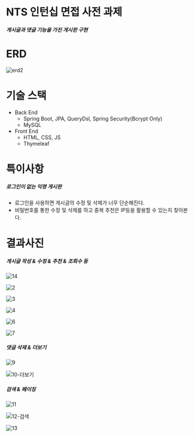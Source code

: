 # NTS 인턴십 면접 사전 과제

<h5>게시글과 댓글 기능을 가진 게시판 구현</h5>

# ERD
![erd2](https://user-images.githubusercontent.com/81704910/183444283-d74bb77d-2a91-45a6-84d2-7782917eadd2.png)



# 기술 스택

- Back End
  - Spring Boot, JPA, QueryDsl, Spring Security(Bcrypt Only)
  - MySQL
- Front End
  - HTML, CSS, JS
  - Thymeleaf

# 특이사항

<h5>로그인이 없는 익명 게시판</h5>
<ul>
<li>로그인을 사용하면 게시글의 수정 및 삭제가 너무 단순해진다.</li>
<li>비밀번호를 통한 수정 및 삭제를 하고 중복 추천은 IP등을 활용할 수 있는지 찾아본다.</li>
</ul>

# 결과사진

<h5> 게시글 작성 & 수정 & 추천 & 조회수 등</h5>

![14](https://user-images.githubusercontent.com/81704910/183832395-5e0081e4-b954-4fc6-9bb5-47e56056b5e3.png)


![2](https://user-images.githubusercontent.com/81704910/183831652-fbde959b-82bd-4a15-aaa4-d1244e1e9493.png)

![3](https://user-images.githubusercontent.com/81704910/183831684-3a45ca0d-8869-49cf-8f94-19f337a668cc.png)

![4](https://user-images.githubusercontent.com/81704910/183831711-2a6ee1c7-cb21-4d12-96d6-02bbc87aea05.png)

![6](https://user-images.githubusercontent.com/81704910/183831953-fa2d7dfb-820b-4741-9338-c91d2dda8c35.png)

![7](https://user-images.githubusercontent.com/81704910/183831960-ffe77131-1d83-4d55-96f9-474cecbb8696.png)

<h5> 댓글 삭제 & 더보기 </h5>

![9](https://user-images.githubusercontent.com/81704910/183832164-6df03240-c9b0-461f-b15b-9845aefc3d08.png)

![10-더보기](https://user-images.githubusercontent.com/81704910/183832159-ff41835e-dd60-402a-998a-77a8f620e3e1.png)



<h5> 검색 & 페이징</h5>

![11](https://user-images.githubusercontent.com/81704910/183831764-67b7eba8-1276-491d-bf46-922e00d4ee37.png)

![12-검색](https://user-images.githubusercontent.com/81704910/183831800-da5752fc-58e8-455d-bd66-8b3774d9a7e0.png)

![13](https://user-images.githubusercontent.com/81704910/183831814-3282b115-8681-4877-9780-9ebaf9bc01a4.png)

